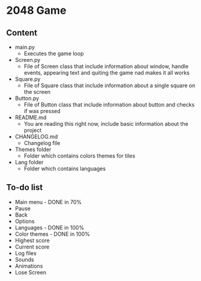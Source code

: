 # 2048 Game

## Content
- main.py
  - Executes the game loop
- Screen.py
  - File of Screen class that include information about window, handle events, appearing text and quiting the game nad makes it all works
- Square.py
  - File of Square class that include information about a single square on the screen
- Button.py
  - File of Button class that include information about button and checks if was pressed
- README.md
  - You are reading this right now, include basic information about the project
- CHANGELOG.md
  - Changelog file
- Themes folder
  - Folder which contains colors themes for tiles
- Lang folder
  - Folder which contains languages

## To-do list
- Main menu - DONE in 70%
- Pause
- Back
- Options
- Languages - DONE in 100%
- Color themes - DONE in 100%
- Highest score
- Current score
- Log files
- Sounds
- Animations
- Lose Screen
